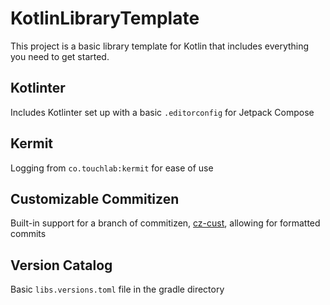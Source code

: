 # KotlinLibraryTemplate

This project is a basic library template for Kotlin that includes everything you need to get started.

## Kotlinter

Includes Kotlinter set up with a basic `.editorconfig` for Jetpack Compose

## Kermit

Logging from `co.touchlab:kermit` for ease of use

## Customizable Commitizen

Built-in support for a branch of commitizen, [cz-cust](https://github.com/leoforfree/cz-customizable), allowing for formatted commits

## Version Catalog

Basic `libs.versions.toml` file in the gradle directory
